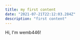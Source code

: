 ```yaml
---
title: my first content
date: "2021-07-21T22:12:03.284Z"
description: "first content"
---
```


Hi, I'm wemb446!

